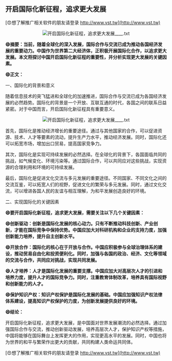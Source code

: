 ## **开启国际化新征程，追求更大发展**

[😍想了解推广相关软件的朋友请登录 http://www.vst.tw](http://www.vst.tw)

 <center><img src="https://vst.tw/MP4/tuiguang/png/2.png" alt="开启国际化新征程，追求更大发展____.txt"></center>

**😄摘要：当前，随着全球化的深入发展，国际合作与交流已成为推动各国经济发展的重要动力。中国作为世界第二大经济体，正积极开展国际化合作，以追求更大发展。本文将探讨中国开启国际化新征程的重要性，并分析实现更大发展的关键因素。**

**😄正文：**

一、国际化的背景和意义

随着信息技术的突飞猛进和全球化的加速推进，国际合作与交流已成为各国经济发展的必然趋势。国际化的背景是一个开放、互联互通的时代，各国之间的联系日益紧密。对于中国而言，开启国际化新征程具有重要意义。

 <center><img src="https://vst.tw/MP4/tuiguang/png/5.png" alt="开启国际化新征程，追求更大发展____.txt"></center>

首先，国际化是推动经济增长的重要途径。通过与其他国家的合作，可以促进资源、技术、人才等要素的流动，提升生产力水平，推动经济发展。同时，国际化还可以拓宽市场，增加出口贸易，提高国家竞争力。

其次，国际化是实现可持续发展的必然选择。在全球化的背景下，各国面临共同的挑战，如气候变化、环境污染等。通过国际合作，可以共同应对这些挑战，实现资源的合理利用和环境的可持续发展。

最后，国际化是促进文化交流与多元发展的重要途径。不同国家、不同文化之间的交流互鉴，可以拓宽人们的视野，促进文化的繁荣与多元发展。同时，通过文化交流，可以增进各国人民的友谊与相互理解，为和平发展创造良好的环境。

二、实现国际化的关键因素

**😄要开启国际化新征程，追求更大发展，需要关注以下几个关键因素：**

**😄创新驱动：创新是国际化发展的核心动力。只有不断推动科技创新、产业创新，才能在国际竞争中保持优势。中国应加大对科研机构和企业的支持力度，加强创新能力培养，提升自主创新水平。**

**😄开放合作：国际化的核心在于开放与合作。中国应积极参与全球治理体系的建设，推动贸易自由化和投资便利化。同时，加强与各国的政治、经济、文化等领域的交流与合作，共同应对挑战，实现共同发展。**

**😄人才培养：人才是国际化发展的重要支撑。中国应加大对高层次人才的引进和培养力度，提升人才的国际竞争力。同时，注重教育体制改革，培养具有国际视野和创新能力的人才。**

**😄保护知识产权：知识产权保护是国际化发展的基础。中国应加强知识产权法律体系建设，提高知识产权保护的力度，为创新发展提供良好的环境。**

**😄结论：**

开启国际化新征程，追求更大发展，是中国面对世界发展潮流的必然选择。通过加强国际合作与交流，推动创新驱动发展，培养高层次人才，保护知识产权等措施，中国将能够在国际舞台上发挥更大的作用，实现更高水平的发展。同时，中国也将为世界的和平与繁荣作出更大的贡献，共同构建人类命运共同体。

[😍想了解推广相关软件的朋友请登录 http://www.vst.tw](http://www.vst.tw)



